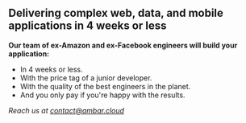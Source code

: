 ## Delivering complex web, data, and mobile applications in 4 weeks or less

**Our team of ex-Amazon and ex-Facebook engineers will build your application:**

- In 4 weeks or less. 
- With the price tag of a junior developer.
- With the quality of the best engineers in the planet.
- And you only pay if you're happy with the results.

*Reach us at contact@ambar.cloud*
